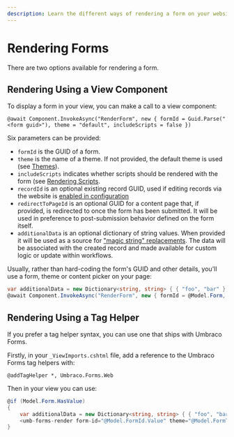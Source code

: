 ```yaml
---
description: Learn the different ways of rendering a form on your website when using Umbraco Forms.
---
```


# Rendering Forms

There are two options available for rendering a form.

## Rendering Using a View Component

To display a form in your view, you can make a call to a view component:

```cshtml
@await Component.InvokeAsync("RenderForm", new { formId = Guid.Parse("<form guid>"), theme = "default", includeScripts = false })
```

Six parameters can be provided:

- `formId` is the GUID of a form.
- `theme` is the name of a theme. If not provided, the default theme is used (see [Themes](./themes.md)).
- `includeScripts` indicates whether scripts should be rendered with the form (see [Rendering Scripts](./rendering-scripts.md).
- `recordId` is an optional existing record GUID, used if editing records via the website is [enabled in configuration](../developer/configuration/README.md#alloweditableformsubmissions)
- `redirectToPageId` is an optional GUID for a content page that, if provided, is redirected to once the form has been submitted. It will be used in preference to post-submission behavior defined on the form itself.
- `additionalData` is an optional dictionary of string values. When provided it will be used as a source for ["magic string" replacements](./magic-strings.md). The data will be associated with the created record and made available for custom logic or update within workflows.

Usually, rather than hard-coding the form's GUID and other details, you'll use a form, theme or content picker on your page:

```csharp
var additionalData = new Dictionary<string, string> { { "foo", "bar" }, { "buzz", "baz" } };
@await Component.InvokeAsync("RenderForm", new { formId = @Model.Form, theme = @Model.Theme, includeScripts = false, additionalData })
```

## Rendering Using a Tag Helper

If you prefer a tag helper syntax, you can use one that ships with Umbraco Forms.

Firstly, in your `_ViewImports.cshtml` file, add a reference to the Umbraco Forms tag helpers with:

```cshtml
@addTagHelper *, Umbraco.Forms.Web
```

Then in your view you can use:

```csharp
@if (Model.Form.HasValue)
{
    var additionalData = new Dictionary<string, string> { { "foo", "bar" }, { "buzz", "baz" } };
    <umb-forms-render form-id="@Model.FormId.Value" theme="@Model.FormTheme" exclude-scripts="true" additional-data="@additionalData" />
}
```
